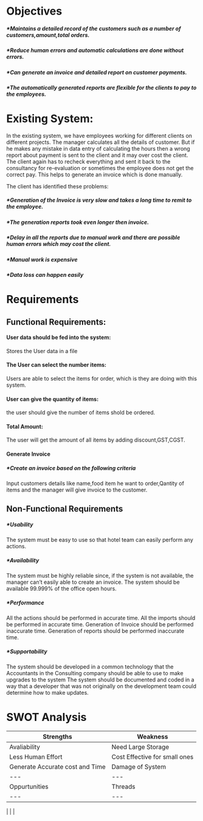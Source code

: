 # Objectives 

##### *Maintains a detailed record of the customers such as a number of customers,amount,total orders.
##### *Reduce human errors and automatic calculations are done without errors.
##### *Can generate an invoice and detailed report on customer payments.
##### *The automatically generated reports are flexible for the clients to pay to the employees.

# Existing System:

In the existing system, we have employees working for different clients on different projects. The manager calculates all the details of customer. 
But if he makes any mistake in data entry of calculating the hours then a wrong report about payment is sent to the client and it may over cost the client. The client again has to recheck everything and sent it back to the consultancy for re-evaluation or sometimes the employee does not get the correct pay. This helps to generate an invoice which is done manually.

The client has identified these problems:

##### *Generation of the Invoice is very slow and takes a long time to remit to the employee.
##### *The generation reports took even longer then invoice.
##### *Delay in all the reports due to manual work and there are possible human errors which may cost the client.
##### *Manual work is expensive
##### *Data loss can happen easily

# Requirements

## Functional Requirements:
#### User data should be fed into the system:
Stores the User data in a file

#### The User can select the number items:
Users are able to select the items for order, which is they are doing with this system.

####  User can give the quantity of items:
the user should give the number of items shold be ordered.

#### Total Amount:
The user will get the amount of all items by adding discount,GST,CGST.

#### Generate Invoice

##### *Create an invoice based on the following criteria

 Input customers details like name,food item he want to order,Qantity of items and the manager will give invoice to the customer.
 
 ## Non-Functional Requirements 

##### *Usability
  The system must be easy to use so that hotel team can easily perform any actions.
##### *Availability
  The system must be highly reliable since, if the system is not available, the manager can’t easily able to create an invoice.
  The system should be available 99.999% of the office open hours.
##### *Performance
  All the actions should be performed in accurate time.
  All the imports should be performed in accurate time.
  Generation of Invoice should be performed inaccurate time.
  Generation of reports should be performed inaccurate time.
##### *Supportability
   The system should be developed in a common technology that the Accountants in the Consulting company should be able to use to make upgrades to the system
   The system should be documented and coded in a way that a developer that was not originally on the development team could determine how to make updates.
 
# SWOT Analysis

| Strengths | Weakness |
| --- | --- | 
| Avaliability| Need Large Storage|
| Less Human Effort | Cost Effective for small ones |
| Generate Accurate cost and Time | Damage of System |
| --- | --- |
| Oppurtunities | Threads |
| --- | --- |
|
|
|



